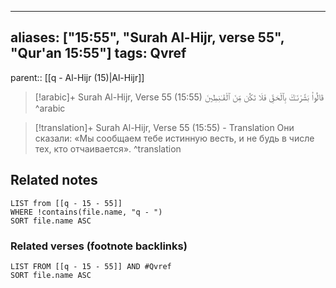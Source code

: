 
---
aliases: ["15:55", "Surah Al-Hijr, verse 55", "Qur'an 15:55"]
tags: Qvref
---

parent:: [[q - Al-Hijr (15)|Al-Hijr]]

> [!arabic]+ Surah Al-Hijr, Verse 55 (15:55)
> <span class="quran-arabic">قَالُوا۟ بَشَّرْنَـٰكَ بِٱلْحَقِّ فَلَا تَكُن مِّنَ ٱلْقَـٰنِطِينَ</span>
^arabic

> [!translation]+ Surah Al-Hijr, Verse 55 (15:55) - Translation
> Они сказали: «Мы сообщаем тебе истинную весть, и не будь в числе тех, кто отчаивается».
^translation



## Related notes
```dataview
LIST from [[q - 15 - 55]]
WHERE !contains(file.name, "q - ")
SORT file.name ASC
```

### Related verses (footnote backlinks)
```dataview
LIST FROM [[q - 15 - 55]] AND #Qvref
SORT file.name ASC
```

